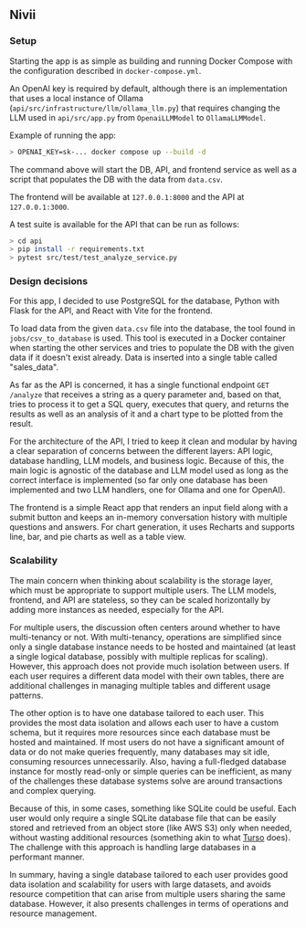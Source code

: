 ## Nivii

### Setup

Starting the app is as simple as building and running Docker Compose with the configuration described in `docker-compose.yml`.

An OpenAI key is required by default, although there is an implementation that uses a local instance of Ollama (`api/src/infrastructure/llm/ollama_llm.py`) that requires changing the LLM used in `api/src/app.py` from `OpenaiLLMModel` to `OllamaLLMModel`.

Example of running the app:
```bash
> OPENAI_KEY=sk-... docker compose up --build -d
```
The command above will start the DB, API, and frontend service as well as a script that populates the DB with the data from `data.csv`.

The frontend will be available at `127.0.0.1:8000` and the API at `127.0.0.1:3000`.

A test suite is available for the API that can be run as follows:
```bash 
> cd api
> pip install -r requirements.txt
> pytest src/test/test_analyze_service.py
```

### Design decisions

For this app, I decided to use PostgreSQL for the database, Python with Flask for the API, and React with Vite for the frontend.

To load data from the given `data.csv` file into the database, the tool found in `jobs/csv_to_database` is used. This tool is executed in a Docker container when starting the other services and tries to populate the DB with the given data if it doesn't exist already. Data is inserted into a single table called "sales_data".

As far as the API is concerned, it has a single functional endpoint `GET /analyze` that receives a string as a query parameter and, based on that, tries to process it to get a SQL query, executes that query, and returns the results as well as an analysis of it and a chart type to be plotted from the result.

For the architecture of the API, I tried to keep it clean and modular by having a clear separation of concerns between the different layers: API logic, database handling, LLM models, and business logic. Because of this, the main logic is agnostic of the database and LLM model used as long as the correct interface is implemented (so far only one database has been implemented and two LLM handlers, one for Ollama and one for OpenAI).

The frontend is a simple React app that renders an input field along with a submit button and keeps an in-memory conversation history with multiple questions and answers. For chart generation, it uses Recharts and supports line, bar, and pie charts as well as a table view.

### Scalability

The main concern when thinking about scalability is the storage layer, which must be appropriate to support multiple users. The LLM models, frontend, and API are stateless, so they can be scaled horizontally by adding more instances as needed, especially for the API.

For multiple users, the discussion often centers around whether to have multi-tenancy or not. With multi-tenancy, operations are simplified since only a single database instance needs to be hosted and maintained (at least a single logical database, possibly with multiple replicas for scaling). However, this approach does not provide much isolation between users. If each user requires a different data model with their own tables, there are additional challenges in managing multiple tables and different usage patterns.

The other option is to have one database tailored to each user. This provides the most data isolation and allows each user to have a custom schema, but it requires more resources since each database must be hosted and maintained. If most users do not have a significant amount of data or do not make queries frequently, many databases may sit idle, consuming resources unnecessarily. Also, having a full-fledged database instance for mostly read-only or simple queries can be inefficient, as many of the challenges these database systems solve are around transactions and complex querying.

Because of this, in some cases, something like SQLite could be useful. Each user would only require a single SQLite database file that can be easily stored and retrieved from an object store (like AWS S3) only when needed, without wasting additional resources (something akin to what [Turso](https://turso.tech/) does). The challenge with this approach is handling large databases in a performant manner.

In summary, having a single database tailored to each user provides good data isolation and scalability for users with large datasets, and avoids resource competition that can arise from multiple users sharing the same database. However, it also presents challenges in terms of operations and resource management.
